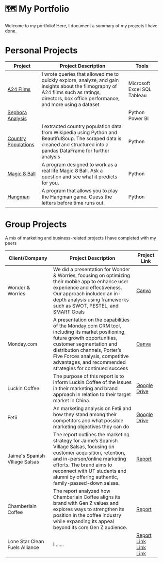 # 🗺 My Portfolio

Welcome to my portfolio! Here, I document a summary of my projects I have done. 

# Personal Projects
| Project | Project Description | Tools
|---|---|---
| [A24 Films](https://github.com/hafsahsiddiqui/sql-projects/tree/730296e84a8dec3ce04daab1f0a9378b86596154/A24%20Films)| I wrote queries that allowed me to quickly explore, analyze, and gain insights about the filmography of A24 films such as ratings, directors, box office performance, and more using a dataset | Microsoft Excel SQL Tableau
| [Sephora Analysis](https://github.com/hafsahsiddiqui/python-projects/blob/13217a21d57add8dc459ae8f97a0964dbe00de00/Hangman)|  | Python Power Bl
| [Country Populations](https://github.com/hafsahsiddiqui/jupyter-notebook/blob/681bc7102bb83b0a299a3bb1c32c8304fee05a5b/Country%20Populations.ipynb)|I extracted country population data from Wikipedia using Python and BeautifulSoup. The scraped data is cleaned and structured into a pandas DataFrame for further analysis | Python |
| [Magic 8 Ball](https://github.com/hafsahsiddiqui/python-projects/blob/13217a21d57add8dc459ae8f97a0964dbe00de00/Magic%208-Ball) | A program designed to work as a real life Magic 8 Ball. Ask a question and see what it predicts for you. | Python
| [Hangman](https://github.com/hafsahsiddiqui/python-projects/blob/13217a21d57add8dc459ae8f97a0964dbe00de00/Hangman)| A program that allows you to play the Hangman game. Guess the letters before time runs out. | Python
# Group Projects

A mix of marketing and business-related projects I have completed with my peers

| Client/Company | Project Description | Project Link |
|---|---|---|
| Wonder & Worries | We did a presentation for Wonder & Worries, focusing on optimizing their mobile app to enhance user experience and effectiveness. Our approach included an in-depth analysis using frameworks such as SWOT, PESTEL, and SMART Goals | [Canva](https://www.canva.com/design/DAF97Y3yImc/EJikWpMXxy2sHo5h0Zqfag/edit?utm_content=DAF97Y3yImc&utm_campaign=designshare&utm_medium=link2&utm_source=sharebutton) |
| Monday.com | A presentation on the capabilities of the Monday.com CRM tool, including its market positioning, future growth opportunities, customer segmentation and distribution channels, Porter’s Five Forces analysis, competitive advantages, and recommended strategies for continued success | [Canva](https://www.canva.com/design/DAGDSxgeKVc/ZK_uvjVkMPMPldTsz8yIGQ/edit?utm_content=DAGDSxgeKVc&utm_campaign=designshare&utm_medium=link2&utm_source=sharebutton) |
| Luckin Coffee | The purpose of this report is to inform Luckin Coffee of the issues in their marketing and brand approach in relation to their target market in China.| [Google Drive](https://drive.google.com/drive/folders/1hWFxK1qjcXtxVos3tC6_UDIK669zqSmJ?dmr=1&ec=wgc-drive-hero-goto) |
| Fetii | An marketing analysis on Fetii and how they stand among their competitors and what possible marketing objectives they can do | [Google Drive](https://drive.google.com/drive/folders/1h6mwUxKxe-vCflGpA7eRK0lx4KK1OLPL?dmr=1&ec=wgc-drive-hero-goto) |
| Jaime's Spanish Village Salsas | The report outlines the marketing strategy for Jaime’s Spanish Village Salsas, focusing on customer acquisition, retention, and in-person/online marketing efforts. The brand aims to reconnect with UT students and alumni by offering authentic, family-passed-down salsas. |[Report](https://docs.google.com/document/d/1E_wkHAI0MKJRZEVpedBVKZNEZa0q_gZg4qbEOUGUDkQ/edit?tab=t.0) |
| Chamberlain Coffee | The report analyzed how Chamberlain Coffee aligns its brand with Gen Z values and explores ways to strengthen its position in the coffee industry while expanding its appeal beyond its core Gen Z audience. | [Report](https://docs.google.com/document/d/1JmJNcSJiDmlgTunDM-AoIh2MBRiz3X3SrL6GIlv795c/edit?tab=t.0)  |
| Lone Star Clean Fuels Alliance | I ......| [Report](https://drive.google.com/drive/folders/1IvOmT5QuyiVJzAQTg-i7E0odXnPZEPv0?dmr=1&ec=wgc-drive-hero-goto) [Link](https://docs.google.com/document/d/1R6Jbwz1REjfq2yUx15M8R-AUk9dBl7toeLhia-SEw2c/edit?tab=t.0) [Link](https://docs.google.com/presentation/d/1n64v2n6GHsWGwjyi65S97i6U78RAMn52Thx_FtjNaFU/edit#slide=id.p) [Link](https://drive.google.com/drive/folders/1IvOmT5QuyiVJzAQTg-i7E0odXnPZEPv0?dmr=1&ec=) |
